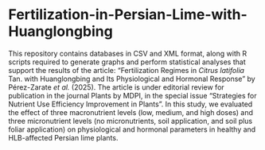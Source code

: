 # Fertilization-in-Persian-Lime-with-Huanglongbing
This repository contains databases in CSV and XML format, along with R scripts required to generate graphs and perform statistical analyses that support the results of the article: “Fertilization Regimes in *Citrus latifolia* Tan. with Huanglongbing and Its Physiological and Hormonal Response” by Pérez-Zarate *et al.* (2025).
The article is under editorial review for publication in the journal Plants by MDPI, in the special issue “Strategies for Nutrient Use Efficiency Improvement in Plants”.
In this study, we evaluated the effect of three macronutrient levels (low, medium, and high doses) and three micronutrient levels (no micronutrients, soil application, and soil plus foliar application) on physiological and hormonal parameters in healthy and HLB-affected Persian lime plants.
